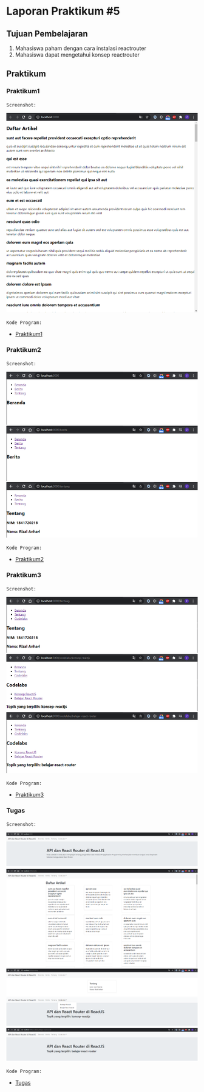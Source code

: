# Laporan Praktikum #5

## Tujuan Pembelajaran

1. Mahasiswa paham dengan cara instalasi reactrouter
2. Mahasiswa dapat mengetahui konsep reactrouter

## Praktikum

### Praktikum1

`Screenshot:`

![Praktikum1](img/Screenshot_1.png)

`Kode Program:`

* [Praktikum1](../../src/05_api_router_reactjs/praktikum1)

### Praktikum2

`Screenshot:`

![Praktikum2](img/Screenshot_2.png)
![Praktikum2](img/Screenshot_2_2.png)
![Praktikum2](img/Screenshot_2_3.png)

`Kode Program:`

* [Praktikum2](../../src/05_api_router_reactjs/praktikum2)

### Praktikum3

`Screenshot:`

![Praktikum3](img/Screenshot_3.png)
![Praktikum3](img/Screenshot_3_2.png)
![Praktikum3](img/Screenshot_3_3.png)

`Kode Program:`

* [Praktikum3](../../src/05_api_router_reactjs/praktikum3)

### Tugas

`Screenshot:`

![Tugas](img/Screenshot_4.png)
![Tugas](img/Screenshot_4_2.png)
![Tugas](img/Screenshot_4_3.png)
![Tugas](img/Screenshot_4_4.png)
![Tugas](img/Screenshot_4_5.png)

`Kode Program:`

* [Tugas](../../src/05_api_router_reactjs/tugas)
